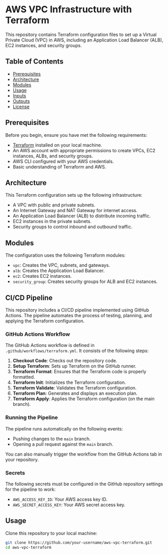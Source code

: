 # AWS VPC Infrastructure with Terraform

This repository contains Terraform configuration files to set up a Virtual Private Cloud (VPC) in AWS, including an Application Load Balancer (ALB), EC2 instances, and security groups.

## Table of Contents

- [Prerequisites](#prerequisites)
- [Architecture](#architecture)
- [Modules](#modules)
- [Usage](#usage)
- [Inputs](#inputs)
- [Outputs](#outputs)
- [License](#license)

## Prerequisites

Before you begin, ensure you have met the following requirements:

- [Terraform](https://www.terraform.io/downloads.html) installed on your local machine.
- An AWS account with appropriate permissions to create VPCs, EC2 instances, ALBs, and security groups.
- AWS CLI configured with your AWS credentials.
- Basic understanding of Terraform and AWS.

## Architecture

This Terraform configuration sets up the following infrastructure:

- A VPC with public and private subnets.
- An Internet Gateway and NAT Gateway for internet access.
- An Application Load Balancer (ALB) to distribute incoming traffic.
- EC2 instances in the private subnets.
- Security groups to control inbound and outbound traffic.

## Modules

The configuration uses the following Terraform modules:

- `vpc`: Creates the VPC, subnets, and gateways.
- `alb`: Creates the Application Load Balancer.
- `ec2`: Creates EC2 instances.
- `security_group`: Creates security groups for ALB and EC2 instances.

## CI/CD Pipeline

This repository includes a CI/CD pipeline implemented using GitHub Actions. The pipeline automates the process of testing, planning, and applying the Terraform configuration.

### GitHub Actions Workflow

The GitHub Actions workflow is defined in `.github/workflows/terraform.yml`. It consists of the following steps:

1. **Checkout Code**: Checks out the repository code.
2. **Setup Terraform**: Sets up Terraform on the GitHub runner.
3. **Terraform Format**: Ensures that the Terraform code is properly formatted.
4. **Terraform Init**: Initializes the Terraform configuration.
5. **Terraform Validate**: Validates the Terraform configuration.
6. **Terraform Plan**: Generates and displays an execution plan.
7. **Terraform Apply**: Applies the Terraform configuration (on the main branch).

### Running the Pipeline

The pipeline runs automatically on the following events:

- Pushing changes to the `main` branch.
- Opening a pull request against the `main` branch.

You can also manually trigger the workflow from the GitHub Actions tab in your repository.

### Secrets

The following secrets must be configured in the GitHub repository settings for the pipeline to work:

- `AWS_ACCESS_KEY_ID`: Your AWS access key ID.
- `AWS_SECRET_ACCESS_KEY`: Your AWS secret access key.



## Usage

Clone this repository to your local machine:
```sh
git clone https://github.com/your-username/aws-vpc-terraform.git
cd aws-vpc-terraform
